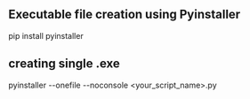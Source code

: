 Executable file creation using Pyinstaller
------------------------------------------
pip install pyinstaller

creating single .exe
---------------------

pyinstaller --onefile --noconsole <your_script_name>.py